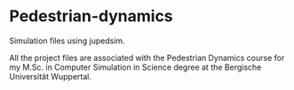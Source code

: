 # Pedestrian-dynamics
Simulation files using jupedsim.

All the project files are associated with the Pedestrian Dynamics course for my M.Sc. in Computer Simulation in Science degree at the Bergische Universität Wuppertal.
